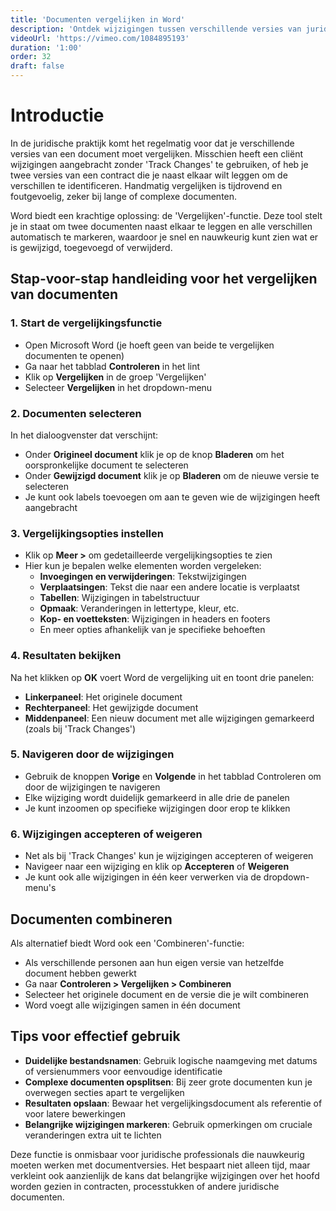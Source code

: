 ```yaml
---
title: 'Documenten vergelijken in Word'
description: 'Ontdek wijzigingen tussen verschillende versies van juridische documenten'
videoUrl: 'https://vimeo.com/1084895193'
duration: '1:00'
order: 32
draft: false
---
```


# Introductie

In de juridische praktijk komt het regelmatig voor dat je verschillende versies van een document moet vergelijken. Misschien heeft een cliënt wijzigingen aangebracht zonder 'Track Changes' te gebruiken, of heb je twee versies van een contract die je naast elkaar wilt leggen om de verschillen te identificeren. Handmatig vergelijken is tijdrovend en foutgevoelig, zeker bij lange of complexe documenten.

Word biedt een krachtige oplossing: de 'Vergelijken'-functie. Deze tool stelt je in staat om twee documenten naast elkaar te leggen en alle verschillen automatisch te markeren, waardoor je snel en nauwkeurig kunt zien wat er is gewijzigd, toegevoegd of verwijderd.

## Stap-voor-stap handleiding voor het vergelijken van documenten

### 1. Start de vergelijkingsfunctie
- Open Microsoft Word (je hoeft geen van beide te vergelijken documenten te openen)
- Ga naar het tabblad **Controleren** in het lint
- Klik op **Vergelijken** in de groep 'Vergelijken'
- Selecteer **Vergelijken** in het dropdown-menu

### 2. Documenten selecteren
In het dialoogvenster dat verschijnt:
- Onder **Origineel document** klik je op de knop **Bladeren** om het oorspronkelijke document te selecteren
- Onder **Gewijzigd document** klik je op **Bladeren** om de nieuwe versie te selecteren
- Je kunt ook labels toevoegen om aan te geven wie de wijzigingen heeft aangebracht

### 3. Vergelijkingsopties instellen
- Klik op **Meer >** om gedetailleerde vergelijkingsopties te zien
- Hier kun je bepalen welke elementen worden vergeleken:
  - **Invoegingen en verwijderingen**: Tekstwijzigingen
  - **Verplaatsingen**: Tekst die naar een andere locatie is verplaatst
  - **Tabellen**: Wijzigingen in tabelstructuur
  - **Opmaak**: Veranderingen in lettertype, kleur, etc.
  - **Kop- en voetteksten**: Wijzigingen in headers en footers
  - En meer opties afhankelijk van je specifieke behoeften

### 4. Resultaten bekijken
Na het klikken op **OK** voert Word de vergelijking uit en toont drie panelen:
- **Linkerpaneel**: Het originele document
- **Rechterpaneel**: Het gewijzigde document
- **Middenpaneel**: Een nieuw document met alle wijzigingen gemarkeerd (zoals bij 'Track Changes')

### 5. Navigeren door de wijzigingen
- Gebruik de knoppen **Vorige** en **Volgende** in het tabblad Controleren om door de wijzigingen te navigeren
- Elke wijziging wordt duidelijk gemarkeerd in alle drie de panelen
- Je kunt inzoomen op specifieke wijzigingen door erop te klikken

### 6. Wijzigingen accepteren of weigeren
- Net als bij 'Track Changes' kun je wijzigingen accepteren of weigeren
- Navigeer naar een wijziging en klik op **Accepteren** of **Weigeren**
- Je kunt ook alle wijzigingen in één keer verwerken via de dropdown-menu's

## Documenten combineren

Als alternatief biedt Word ook een 'Combineren'-functie:
- Als verschillende personen aan hun eigen versie van hetzelfde document hebben gewerkt
- Ga naar **Controleren > Vergelijken > Combineren**
- Selecteer het originele document en de versie die je wilt combineren
- Word voegt alle wijzigingen samen in één document

## Tips voor effectief gebruik

- **Duidelijke bestandsnamen**: Gebruik logische naamgeving met datums of versienummers voor eenvoudige identificatie
- **Complexe documenten opsplitsen**: Bij zeer grote documenten kun je overwegen secties apart te vergelijken
- **Resultaten opslaan**: Bewaar het vergelijkingsdocument als referentie of voor latere bewerkingen
- **Belangrijke wijzigingen markeren**: Gebruik opmerkingen om cruciale veranderingen extra uit te lichten

Deze functie is onmisbaar voor juridische professionals die nauwkeurig moeten werken met documentversies. Het bespaart niet alleen tijd, maar verkleint ook aanzienlijk de kans dat belangrijke wijzigingen over het hoofd worden gezien in contracten, processtukken of andere juridische documenten.